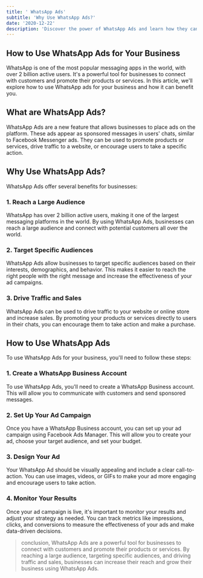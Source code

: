 ```yaml
---
title: ' WhatsApp Ads'
subtitle: 'Why Use WhatsApp Ads?'
date: '2020-12-22'
description: 'Discover the power of WhatsApp Ads and learn how they can help you reach your target audience effectively. Explore the benefits of using WhatsApp Ads, including increased engagement, higher conversion rates, and improved ROI, and get tips on how to create effective ad campaigns that deliver results.'
---
```


## How to Use WhatsApp Ads for Your Business

WhatsApp is one of the most popular messaging apps in the world, with over 2 billion active users. It's a powerful tool for businesses to connect with customers and promote their products or services. In this article, we'll explore how to use WhatsApp ads for your business and how it can benefit you.

## What are WhatsApp Ads?

WhatsApp Ads are a new feature that allows businesses to place ads on the platform. These ads appear as sponsored messages in users' chats, similar to Facebook Messenger ads. They can be used to promote products or services, drive traffic to a website, or encourage users to take a specific action.

## Why Use WhatsApp Ads?

WhatsApp Ads offer several benefits for businesses:

### 1. Reach a Large Audience

WhatsApp has over 2 billion active users, making it one of the largest messaging platforms in the world. By using WhatsApp Ads, businesses can reach a large audience and connect with potential customers all over the world.

### 2. Target Specific Audiences

WhatsApp Ads allow businesses to target specific audiences based on their interests, demographics, and behavior. This makes it easier to reach the right people with the right message and increase the effectiveness of your ad campaigns.

### 3. Drive Traffic and Sales

WhatsApp Ads can be used to drive traffic to your website or online store and increase sales. By promoting your products or services directly to users in their chats, you can encourage them to take action and make a purchase.

## How to Use WhatsApp Ads

To use WhatsApp Ads for your business, you'll need to follow these steps:

### 1. Create a WhatsApp Business Account

To use WhatsApp Ads, you'll need to create a WhatsApp Business account. This will allow you to communicate with customers and send sponsored messages.

### 2. Set Up Your Ad Campaign

Once you have a WhatsApp Business account, you can set up your ad campaign using Facebook Ads Manager. This will allow you to create your ad, choose your target audience, and set your budget.

### 3. Design Your Ad

Your WhatsApp Ad should be visually appealing and include a clear call-to-action. You can use images, videos, or GIFs to make your ad more engaging and encourage users to take action.

### 4. Monitor Your Results

Once your ad campaign is live, it's important to monitor your results and adjust your strategy as needed. You can track metrics like impressions, clicks, and conversions to measure the effectiveness of your ads and make data-driven decisions.

> conclusion, WhatsApp Ads are a powerful tool for businesses to connect with customers and promote their products or services. By reaching a large audience, targeting specific audiences, and driving traffic and sales, businesses can increase their reach and grow their business using WhatsApp Ads.
